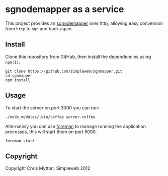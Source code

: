 # sgnodemapper as a service

This project provides an [sgnodemapper]() over http, allowing easy
conversion from `http` to `sgn` and back again.

## Install

Clone this repository from GitHub, then install the dependencies using
`npm(1)`.

```
git clone https://github.com/simpleweb/sgnmapper.git
cd sgnmapper
npm install
```

## Usage

To start the server on port 3000 you can run:

```
./node_modules/.bin/coffee server.coffee
```

Alternativly you can use [foreman](https://github.com/ddollar/foreman)
to manage running the application processes, this will start them on
port 5000.

```
foreman start
```

## Copyright

Copyright Chris Mytton, Simpleweb 2012

